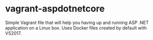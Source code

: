 # vagrant-aspdotnetcore
Simple Vagrant file that will help you having up and running ASP .NET application on a Linux box. Uses Docker files created by default with VS2017.
